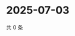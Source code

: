 # 2025-07-03

共 0 条

<!-- BEGIN ZHIHUVIDEO -->
<!-- 最后更新时间 Thu Jul 03 2025 23:12:44 GMT+0800 (China Standard Time) -->

<!-- END ZHIHUVIDEO -->
